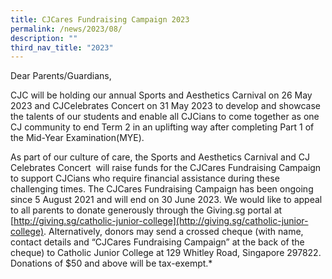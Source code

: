 ```yaml
---
title: CJCares Fundraising Campaign 2023
permalink: /news/2023/08/
description: ""
third_nav_title: "2023"
---
```

Dear Parents/Guardians,

CJC will be holding our annual Sports and Aesthetics Carnival on 26 May 2023 and CJCelebrates Concert on 31 May 2023 to develop and showcase the talents of our students and enable all CJCians to come together as one CJ community to end Term 2 in an uplifting way after completing Part 1 of the Mid-Year Examination(MYE).

As part of our culture of care, the Sports and Aesthetics Carnival and CJ Celebrates Concert &nbsp;will raise funds for the CJCares Fundraising Campaign to support CJCians who require financial assistance during these challenging times. The CJCares Fundraising Campaign has been ongoing since 5 August 2021 and will end on 30 June 2023. We would like to appeal to all parents to donate generously through the Giving.sg portal at [http://giving.sg/catholic-junior-college](http://giving.sg/catholic-junior-college). Alternatively, donors may send a crossed cheque (with name, contact details and “CJCares Fundraising Campaign” at the back of the cheque) to Catholic Junior College at 129 Whitley Road, Singapore 297822. Donations of $50 and above will be tax-exempt.*